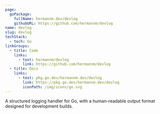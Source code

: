 ```yaml
---
page:
  goPackage:
    fullName: hermannm.dev/devlog
    githubURL: https://github.com/hermannm/devlog
name: devlog
slug: devlog
techStack:
  - tech: Go
linkGroups:
  - title: Code
    links:
      - text: hermannm/devlog
        link: https://github.com/hermannm/devlog
  - title: Docs
    links:
      - text: pkg.go.dev/hermannm.dev/devlog
        link: https://pkg.go.dev/hermannm.dev/devlog
        iconPath: /img/icons/go.svg
---
```


A structured logging handler for Go, with a human-readable output format designed for development
builds.
